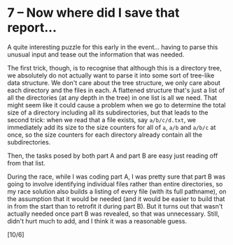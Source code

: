 # 7 &ndash; Now where did I save that report...
A quite interesting puzzle for this early in the event... having to parse this unusual input and tease out the information that was needed.

The first trick, though, is to recognise that although this is a directory tree, we absolutely do not actually want to parse it into some sort of tree-like data structure. We don't care about the tree structure, we only care about each directory and the files in each. A flattened structure that's just a list of all the directories (at any depth in the tree) in one list is all we need. That might seem like it could cause a problem when we go to determine the total size of a directory including all its subdirectories, but that leads to the second trick: when we read that a file exists, say `a/b/c/d.txt`, we immediately add its size to the size counters for all of `a`, `a/b` and `a/b/c` at once, so the size counters for each directory already contain all the subdirectories.

Then, the tasks posed by both part A and part B are easy just reading off from that list.

During the race, while I was coding part A, I was pretty sure that part B was going to involve identifying individual files rather than entire directories, so my race solution also builds a listing of every file (with its full pathname), on the assumption that it would be needed (and it would be easier to build that in from the start than to retrofit it during part B). But it turns out that wasn't actually needed once part B was revealed, so that was unnecessary. Still, didn't hurt much to add, and I think it was a reasonable guess.

[10/6]
